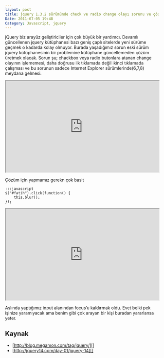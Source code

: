 ```yaml
---
layout: post
title: jquery 1.3.2 sürümünde check ve radio change olayı sorunu ve çözümü
Date: 2011-07-05 19:48
Category: Javascript, jquery
---
```


jQuery biz arayüz geliştiriciler için çok büyük bir yardımcı. Devamlı
güncellenen jquery kütüphanesi bazı geniş çaplı sitelerde yeni sürüme
geçmek o kadarda kolay olmuyor. Burada yaşadığımız sorun eski sürüm
jquery kütüphanesinin bir problemine kütüphane güncellemeden çözüm
üretmek olacak. Sorun şu; chackbox veya radio butonlara atanan change
olayının işlememesi, daha doğrusu ilk tıklamada değil ikinci tıklamada
çalışması ve bu sorunun sadece Internet Explorer sürümlerinde(6,7,8)
meydana gelmesi.

<iframe style="width: 100%; height: 300px" src="http://jsfiddle.net/fatihhayri/Y4n5j/1/embedded/"></iframe>

Çözüm için yapmamız gerekn çok basit

	:::javascript
	$("#fatih").click(function() {
		this.blur();
	});

<iframe style="width: 100%; height: 300px" src="http://jsfiddle.net/fatihhayri/zEBUg/embedded/"></iframe>

Aslında yaptığımız input alanından focus’u kaldırmak oldu. Evet belki
pek işinize yaramıyacak ama benim gibi çok arayan bir kişi buradan
yararlansa yeter.

## Kaynak

-   [http://blog.megamon.com/tag/jquery/][]
-   [http://jquery14.com/day-01/jquery-14][]


  [http://blog.megamon.com/tag/jquery/]: http://blog.megamon.com/tag/jquery/
  [http://jquery14.com/day-01/jquery-14]: http://jquery14.com/day-01/jquery-14
